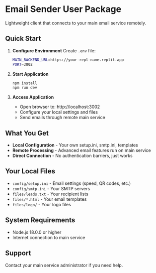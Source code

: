# Email Sender User Package

Lightweight client that connects to your main email service remotely.

## Quick Start

1. **Configure Environment**
   Create `.env` file:
   ```bash
   MAIN_BACKEND_URL=https://your-repl-name.replit.app
   PORT=3002
   ```

2. **Start Application**
   ```bash
   npm install
   npm run dev
   ```

3. **Access Application**
   - Open browser to: http://localhost:3002
   - Configure your local settings and files
   - Send emails through remote main service

## What You Get

- **Local Configuration** - Your own setup.ini, smtp.ini, templates  
- **Remote Processing** - Advanced email features run on main service
- **Direct Connection** - No authentication barriers, just works

## Your Local Files

- `config/setup.ini` - Email settings (speed, QR codes, etc.)
- `config/smtp.ini` - Your SMTP servers
- `files/leads.txt` - Your recipient lists  
- `files/*.html` - Your email templates
- `files/logo/` - Your logo files

## System Requirements

- Node.js 18.0.0 or higher
- Internet connection to main service

## Support

Contact your main service administrator if you need help.
